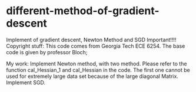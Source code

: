# different-method-of-gradient-descent
Implement of gradient descent, Newton Method and SGD
Important!!!!
Copyright stuff:
This code comes from Georgia Tech ECE 6254. The base code is given by professor Bloch;

My work:
Implement Newton method, with two method. Please refer to the function cal_Hessian_1 and cal_Hessian in the code. The first one cannot be used for extremely large data set because of the large diagonal Matrix.
Implement SGD.

